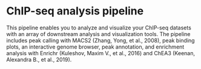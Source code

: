 # ChIP-seq analysis pipeline

This pipeline enables you to analyze and visualize your ChIP-seq datasets with an array of downstream analysis and visualization tools. The pipeline includes peak calling with MACS2 (Zhang, Yong, et al., 2008), peak binding plots, an interactive genome browser, peak annotation, and enrichment analysis with Enrichr (Kuleshov, Maxim V., et al., 2016) and ChEA3 (Keenan, Alexandra B., et al., 2019).
